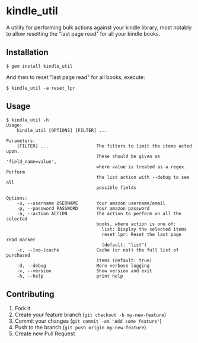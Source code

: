 # kindle_util

A utility for performing bulk actions against your kindle library, most notably to allow resetting the "last page read" for all your kindle books.

## Installation

    $ gem install kindle_util

And then to reset "last page read" for all books, execute:

    $ kindle_util -a reset_lpr

## Usage

    $ kindle_util -h
    Usage:
        kindle_util [OPTIONS] [FILTER] ...
    
    Parameters:
        [FILTER] ...                  The filters to limit the items acted upon.
                                      These should be given as 'field_name=value',
                                      where value is treated as a regex.  Perform
                                      the list action with --debug to see all
                                      possible fields
    
    Options:
        -u, --username USERNAME       Your amazon username/email
        -p, --password PASSWORD       Your amazon password
        -a, --action ACTION           The action to perform on all the selected
                                      books, where action is one of:
                                        list: Display the selected items
                                        reset_lpr: Reset the last page read marker
                                        (default: "list")
        -c, --[no-]cache              Cache (or not) the full list of purchased
                                      items (default: true)
        -d, --debug                   More verbose logging
        -v, --version                 Show version and exit
        -h, --help                    print help

## Contributing

1. Fork it
2. Create your feature branch (`git checkout -b my-new-feature`)
3. Commit your changes (`git commit -am 'Add some feature'`)
4. Push to the branch (`git push origin my-new-feature`)
5. Create new Pull Request
